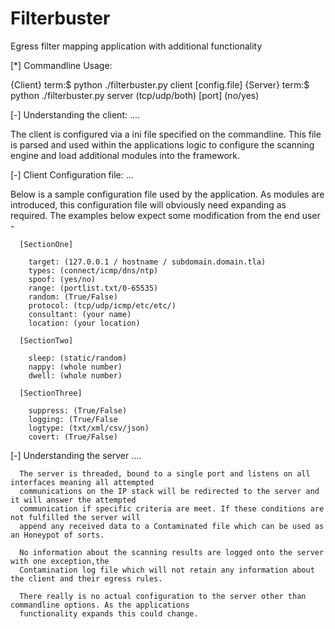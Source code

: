 Filterbuster
============

Egress filter mapping application with additional functionality

  [*] Commandline Usage:
  
  {Client}  term:$ python ./filterbuster.py client [config.file]
  {Server}  term:$ python ./filterbuster.py server (tcp/udp/both) [port] (no/yes)

  [-] Understanding the client: ....

  The client is configured via a ini file specified on the commandline. This file is parsed 
  and used within the applications logic to configure the scanning engine and load additional
  modules into the framework.
  
  [-] Client Configuration file: ...

  Below is a sample configuration file used by the application. As modules are introduced, this
  configuration file will obviously need expanding as required. The examples below expect some
  modification from the end user -

  
      [SectionOne]
        
        target: (127.0.0.1 / hostname / subdomain.domain.tla)
        types: (connect/icmp/dns/ntp)
        spoof: (yes/no)
        range: (portlist.txt/0-65535)
        random: (True/False)
        protocol: (tcp/udp/icmp/etc/etc/)
        consultant: (your name)
        location: (your location)
      
      [SectionTwo]
      
        sleep: (static/random)
        nappy: (whole number)
        dwell: (whole number)
      
      [SectionThree]
      
        suppress: (True/False)
        logging: (True/False
        logtype: (txt/xml/csv/json)
        covert: (True/False)

  
  [-] Understanding the server ....
  
      The server is threaded, bound to a single port and listens on all interfaces meaning all attempted 
      communications on the IP stack will be redirected to the server and it will answer the attempted 
      communication if specific criteria are meet. If these conditions are not fulfilled the server will 
      append any received data to a Contaminated file which can be used as an Honeypot of sorts.
      
      No information about the scanning results are logged onto the server with one exception,the
      Contamination log file which will not retain any information about the client and their egress rules.
      
      There really is no actual configuration to the server other than commandline options. As the applications
      functionality expands this could change.
      
      
      
      
      
      
      
      
      
